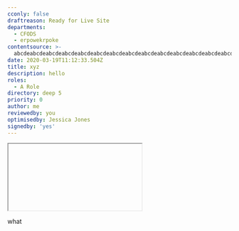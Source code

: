 ```yaml
---
cconly: false
draftreason: Ready for Live Site
departments:
  - CFODS
  - erpowekrpoke
contentsource: >-
  abcdeabcdeabcdeabcdeabcdeabcdeabcdeabcdeabcdeabcdeabcdeabcdeabcdeabcdeabcdeabcdeabcdeabcdeabcdeabcdeabcdeabcdeabcdeabcdeabcdeabcdeabcdeabcdeabcdeabcdeabcde
date: 2020-03-19T11:12:33.504Z
title: xyz
description: hello
roles:
  - A Role
directory: deep 5
priority: 0
author: me
reviewedby: you
optimisedby: Jessica Jones
signedby: 'yes'
---
```

<iframe>testing</iframe>

<script>





what

</script>

what